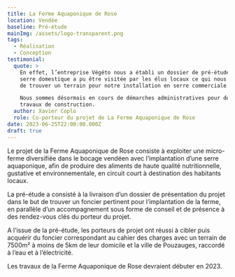 ```yaml
---
title: La Ferme Aquaponique de Rose
location: Vendée
baseline: Pré-étude
mainImg: /assets/logo-transparent.png
tags:
  - Réalisation
  - Conception
testimonial:
  quote: >
    En effet, l’entreprise Végéto nous a établi un dossier de pré-étude et notre
    serre domestique a pu être visitée par les élus locaux ce qui nous a permis
    de trouver un terrain pour notre installation en serre commerciale.

    Nous sommes désormais en cours de démarches administratives pour débuter les
    travaux de construction.
  author: Xavier Coplo
  role: Co-porteur du projet de La Ferme Aquaponique de Rose
date: 2023-06-25T22:00:00.000Z
draft: true
---
```


Le projet de la Ferme Aquaponique de Rose consiste à exploiter une micro-ferme diversifiée dans le bocage vendéen avec l’implantation d’une serre aquaponique, afin de produire des aliments de haute qualité nutritionnelle, gustative et environnementale, en circuit court à destination des habitants locaux.

La pré-étude a consisté à la livraison d’un dossier de présentation du projet dans le but de trouver un foncier pertinent pour l’implantation de la ferme, en parallèle d’un accompagnement sous forme de conseil et de présence à des rendez-vous clés du porteur du projet.

A l’issue de la pré-étude, les porteurs de projet ont réussi à cibler puis acquérir du foncier correspondant au cahier des charges avec un terrain de 7500m² à moins de 5km de leur domicile et la ville de Pouzauges, raccordé à l’eau et à l’électricité.

Les travaux de la Ferme Aquaponique de Rose devraient débuter en 2023.
